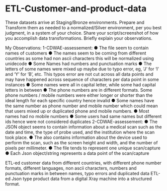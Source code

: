 # ETL-Customer-and-product-data

These datasets arrive at Staging/Bronze environments. Prepare and Transform them as needed to a normalized/Silver environment, per you best judgment, in a system of your choice. Share your script/screenshot of how you accomplish data transformations. Briefly explain your observations.

My Observations: 1-CDWAE-assessement:
● The file seem to contain names of customers
● The names seem to be coming from different countries as some had non ascii characters this will be normalized using unidecode
● Some Names had numbers and punctuation marks
● The letters of some names were mixed up maybe due to typo error, eg, ‘J’ for ‘I’ and ‘Y’ for ‘B’, etc. This typos error are not cut across all data points and may have happened across sequence of characters per data point in some instances
● Some names were all in capital letter, while some had capital letters in between
● The phone numbers are in different formats. Some phone numbers / mobile numbers were either longer or shorter than the ideal length for each specific country hence invalid
● Some names have the same number as phone number and mobile number which could mean that users mixed up or duplicated phone and mobile numbers.
● Most names had no mobile numbers
● Some users had same names but different ids hence were not considered duplicates
2-CDWAE-assessement:
● The JSON object seems to contain information about a medical scan such as the date and time, the type of probe used, and the institution where the scan took place.
● The also contains information about the device used to perform the scan, such as the screen height and width, and the number of pixels per millimeter.
● The file tends to represent one unique scan/capture
● Each Json object/string represents a data point of the scan/capture


ETL-ed customer data from different countries, with different phone number formats, different languages, non ascii characters, numbers and punctuation marks in between names, typo errors and duplicated data
ETL-ed Json type product data from a digital Xray machine into a structured  format.
